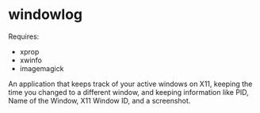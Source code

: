windowlog
=========

Requires:
* xprop
* xwinfo
* imagemagick

An application that keeps track of your active windows on X11, keeping the time you changed to a different window,
 and keeping information like PID, Name of the Window, X11 Window ID, and a screenshot.

